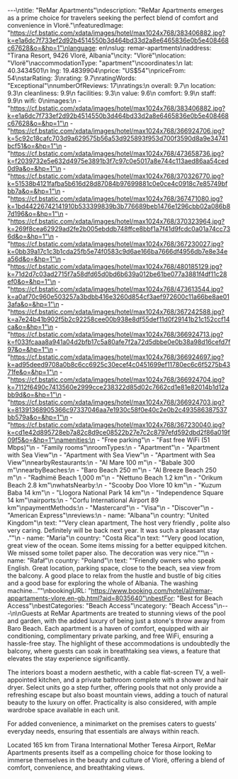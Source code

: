 ---\ntitle: "ReMar Apartments"\ndescription: "ReMar Apartments emerges as a prime choice for travelers seeking the perfect blend of comfort and convenience in Vlorë."\nfeaturedImage: "https://cf.bstatic.com/xdata/images/hotel/max1024x768/383406882.jpg?k=e1a6dc7f733ef2d92b4514550b3d464bd33d2a8e6465836e0b5e408468c67628&o=&hp=1"\nlanguage: en\nslug: remar-apartments\naddress: "Tirana Resort, 9426 Vlorë, Albania"\ncity: "Vlorë"\nlocation: "Vlorë"\naccommodationType: "apartment"\ncoordinates:\n  lat: 40.3434501\n  lng: 19.4839904\nprice: "US$54"\npriceFrom: 54\nstarRating: 3\nrating: 9.7\nratingWords: "Exceptional"\nnumberOfReviews: 17\nratings:\n  overall: 9.7\n  location: 9.3\n  cleanliness: 9.9\n  facilities: 9.3\n  value: 9.6\n  comfort: 9.9\n  staff: 9.9\n  wifi: 0\nimages:\n  - "https://cf.bstatic.com/xdata/images/hotel/max1024x768/383406882.jpg?k=e1a6dc7f733ef2d92b4514550b3d464bd33d2a8e6465836e0b5e408468c67628&o=&hp=1"\n  - "https://cf.bstatic.com/xdata/images/hotel/max1024x768/366924706.jpg?k=5c92c18cafc703d9a629575b56a53d925893f953d700f3590d8a9e34741bcf51&o=&hp=1"\n  - "https://cf.bstatic.com/xdata/images/hotel/max1024x768/473658736.jpg?k=f2039732e5e632d4975e3891b3f7c97c0e5017a8e744c113aed86aa54ced0d9a&o=&hp=1"\n  - "https://cf.bstatic.com/xdata/images/hotel/max1024x768/370326770.jpg?k=51538b4121fafba5b616d28d87084b97699881c0e0ce4c0918c7e85749bfbb7a&o=&hp=1"\n  - "https://cf.bstatic.com/xdata/images/hotel/max1024x768/367471080.jpg?k=1bd44226742141910b533399839b3b776689beb1476e1296cbb02a086b87d196&o=&hp=1"\n  - "https://cf.bstatic.com/xdata/images/hotel/max1024x768/370323964.jpg?k=269f8cea62929ad2fe2b005ebddb748ffce8bbf1a7f41d9fcdc0a01a74cc736d&o=&hp=1"\n  - "https://cf.bstatic.com/xdata/images/hotel/max1024x768/367230027.jpg?k=0bb39a17c1c3b1cda25fb5e74f0583c9d6ae166ba7666df4956db7e8e34ea56d&o=&hp=1"\n  - "https://cf.bstatic.com/xdata/images/hotel/max1024x768/480185129.jpg?k=71d2d7c03ad2715f7a58dfd65d0bd6b639a012be61be077a3881f4df11c28ef0&o=&hp=1"\n  - "https://cf.bstatic.com/xdata/images/hotel/max1024x768/473613544.jpg?k=a0af70c960e503257a3bdbb416e3260d854cf3aef972600c11a66be8ae013afa&o=&hp=1"\n  - "https://cf.bstatic.com/xdata/images/hotel/max1024x768/367242588.jpg?k=a7e24b41b902f5b2c92258cee00b938e8df55def11d0f29141b21c152ccf14ca&o=&hp=1"\n  - "https://cf.bstatic.com/xdata/images/hotel/max1024x768/366924713.jpg?k=f033fcaaa8a941a04d2bfb17c5a80afe7f2a72d5dbbe0e0b38a98d16cefd7f97&o=&hp=1"\n  - "https://cf.bstatic.com/xdata/images/hotel/max1024x768/366924697.jpg?k=ad95deed9708a0b8c6cc6925c30ecef4c0451699ef11780ec6c6f5275b4371fe&o=&hp=1"\n  - "https://cf.bstatic.com/xdata/images/hotel/max1024x768/366924704.jpg?k=7112f6490c7413560e2999cce238322d85d02c7662cd1e81e82014b1d12abb9d&o=&hp=1"\n  - "https://cf.bstatic.com/xdata/images/hotel/max1024x768/366924703.jpg?k=81391368905366c97337046aa7e1930c58f0e40c2e0b2c493586387537bb579a&o=&hp=1"\n  - "https://cf.bstatic.com/xdata/images/hotel/max1024x768/367230040.jpg?k=cd1e42d895728eb7a82c8d9ce08522b27e7c2c8797efd592dbd2f86a019f09f5&o=&hp=1"\namenities:\n  - "Free parking"\n  - "Fast free WiFi (51 Mbps)"\n  - "Family rooms"\nroomTypes:\n  - "Apartment"\n  - "Apartment with Sea View"\n  - "Apartment with Sea View"\n  - "Apartment with Sea View"\nnearbyRestaurants:\n  - "Al Mare 100 m"\n  - "Babale 300 m"\nnearbyBeaches:\n  - "Baro Beach 250 m"\n  - "Al Breeze Beach 250 m"\n  - "Radhimë Beach 1,000 m"\n  - "Nettuno Beach 1.2 km"\n  - "Orikum Beach 2.8 km"\nwhatsNearby:\n  - "Scooby Doo Vlore 10 km"\n  - "Kuzum Baba 14 km"\n  - "Llogora National Park 14 km"\n  - "Independence Square 14 km"\nairports:\n  - "Corfu International Airport 89 km"\npaymentMethods:\n  - "Mastercard"\n  - "Visa"\n  - "Discover"\n  - "American Express"\nreviews:\n  - name: "Albana"\n    country: "United Kingdom"\n    text: "“Very clean apartment,
The host very friendly , polite also very caring.
Definitely will be back next year.
It was such a pleasant stay .”"\n  - name: "Maria"\n    country: "Costa Rica"\n    text: "“Very good location, great view of the ocean. Some items missing for a better equipped kitchen. We missed some toilet paper also. The decoration was very nice.”"\n  - name: "Rafał"\n    country: "Poland"\n    text: "“Friendly owners who speak English. Great location, parking space, close to the beach, sea view from the balcony. A good place to relax from the hustle and bustle of big cities and a good base for exploring the whole of Albania. The washing machine...”"\nbookingURL: "https://www.booking.com/hotel/al/remar-appartaments-vlore.en-gb.html?aid=8035640"\nbestFor: "Best for Beach Access"\nbestCategories: "Beach Access"\ncategory: "Beach Access"\n---\n\nGuests at ReMar Apartments are treated to stunning views of the pool and garden, with the added luxury of being just a stone's throw away from Baro Beach. Each apartment is a haven of comfort, equipped with air conditioning, complimentary private parking, and free WiFi, ensuring a hassle-free stay. The highlight of these accommodations is undoubtedly the balcony, where guests can soak in breathtaking sea views, a feature that elevates the stay experience significantly.

The interiors boast a modern aesthetic, with a cable flat-screen TV, a well-appointed kitchen, and a private bathroom complete with a shower and hair dryer. Select units go a step further, offering pools that not only provide a refreshing escape but also boast mountain views, adding a touch of natural beauty to the luxury on offer. Practicality is also considered, with ample wardrobe space available in each unit.

For added convenience, a minimarket on the premises caters to guests' everyday needs, ensuring that essentials are always within reach. 

Located 165 km from Tirana International Mother Teresa Airport, ReMar Apartments presents itself as a compelling choice for those looking to immerse themselves in the beauty and culture of Vlorë, offering a blend of comfort, convenience, and breathtaking views.